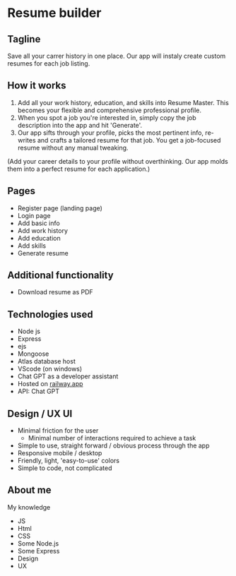 # Resume builder

## Tagline

Save all your carrer history in one place. Our app will instaly create custom resumes for each job listing.

## How it works

1. Add all your work history, education, and skills into Resume Master. This becomes your flexible and comprehensive professional profile.
2. When you spot a job you're interested in, simply copy the job description into the app and hit 'Generate'.
3. Our app sifts through your profile, picks the most pertinent info, re-writes and crafts a tailored resume for that job. You get a job-focused resume without any manual tweaking.

(Add your career details to your profile without overthinking. Our app molds them into a perfect resume for each application.)

## Pages

- Register page (landing page)
- Login page
- Add basic info
- Add work history
- Add education
- Add skills
- Generate resume

## Additional functionality

- Download resume as PDF

## Technologies used

- Node js
- Express
- ejs
- Mongoose
- Atlas database host
- VScode (on windows)
- Chat GPT as a developer assistant
- Hosted on [railway.app](https://railway.app)
- API: Chat GPT

## Design / UX UI

- Minimal friction for the user
  - Minimal number of interactions required to achieve a task
- Simple to use, straight forward / obvious process through the app
- Responsive mobile / desktop
- Friendly, light, 'easy-to-use' colors
- Simple to code, not complicated

## About me

My knowledge

- JS
- Html
- CSS
- Some Node.js
- Some Express
- Design
- UX
